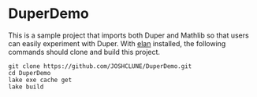 # DuperDemo

This is a sample project that imports both Duper and Mathlib so that users can easily experiment with Duper.
With [elan](https://github.com/leanprover/elan) installed, the following commands should clone and build this project.
```
git clone https://github.com/JOSHCLUNE/DuperDemo.git
cd DuperDemo
lake exe cache get
lake build
```